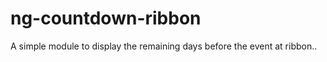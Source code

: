 ng-countdown-ribbon
===================

A simple module to display the remaining days before the event at ribbon..
